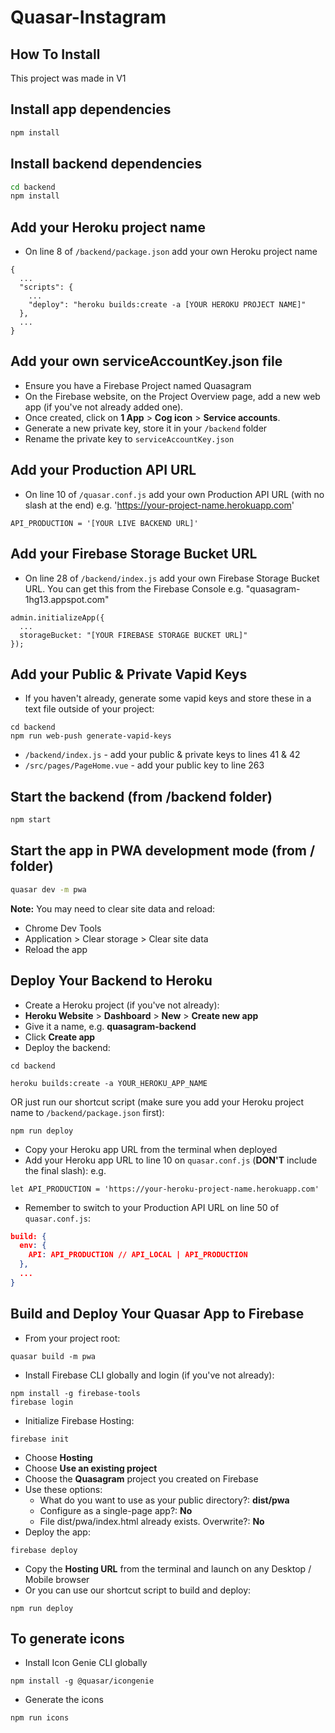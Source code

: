 # Quasar-Instagram

## How To Install 
  This project was made in V1

## Install app dependencies
```bash
npm install
```

## Install backend dependencies
```bash
cd backend
npm install
```

## Add your Heroku project name
- On line 8 of `/backend/package.json` add your own Heroku project name 
```
{
  ...
  "scripts": {
    ...
    "deploy": "heroku builds:create -a [YOUR HEROKU PROJECT NAME]"
  },
  ...
}
```

## Add your own **serviceAccountKey.json** file
- Ensure you have a Firebase Project named Quasagram
- On the Firebase website, on the Project Overview page, add a new web app (if you've not already added one).
- Once created, click on **1 App** > **Cog icon** > **Service accounts**.
- Generate a new private key, store it in your `/backend` folder
- Rename the private key to `serviceAccountKey.json`

## Add your Production API URL
- On line 10 of `/quasar.conf.js` add your own Production API URL (with no slash at the end) e.g. 'https://your-project-name.herokuapp.com'
```
API_PRODUCTION = '[YOUR LIVE BACKEND URL]'
```

## Add your Firebase Storage Bucket URL
- On line 28 of `/backend/index.js` add your own Firebase Storage Bucket URL. You can get this from the Firebase Console e.g. "quasagram-1hg13.appspot.com"
```
admin.initializeApp({
  ...
  storageBucket: "[YOUR FIREBASE STORAGE BUCKET URL]"
});
```

## Add your Public & Private Vapid Keys
- If you haven't already, generate some vapid keys and store these in a text file outside of your project:
```
cd backend
npm run web-push generate-vapid-keys
```
- `/backend/index.js` - add your public & private keys to lines 41 & 42
- `/src/pages/PageHome.vue` - add your public key to line 263

## Start the backend (from /backend folder)
```bash
npm start
```

## Start the app in PWA development mode (from / folder)
```bash
quasar dev -m pwa
```

**Note:** You may need to clear site data and reload:
- Chrome Dev Tools
- Application > Clear storage > Clear site data
- Reload the app

## Deploy Your Backend to Heroku

- Create a Heroku project (if you've not already):
- **Heroku Website** > **Dashboard** > **New** > **Create new app**
- Give it a name, e.g. **quasagram-backend**
- Click **Create app**
- Deploy the backend:
```
cd backend
```
```
heroku builds:create -a YOUR_HEROKU_APP_NAME
```
OR just run our shortcut script (make sure you add your Heroku project name to `/backend/package.json` first):
```
npm run deploy
```
- Copy your Heroku app URL from the terminal when deployed
- Add your Heroku app URL to line 10 on `quasar.conf.js` (**DON'T** include the final slash):
e.g.
```
let API_PRODUCTION = 'https://your-heroku-project-name.herokuapp.com'
```
- Remember to switch to your Production API URL on line 50 of `quasar.conf.js`:
```json
build: {
  env: {
    API: API_PRODUCTION // API_LOCAL | API_PRODUCTION
  },
  ...
}
```

## Build and Deploy Your Quasar App to Firebase

- From your project root:
```
quasar build -m pwa
```
- Install Firebase CLI globally and login (if you've not already):
```
npm install -g firebase-tools
firebase login
```
- Initialize Firebase Hosting:
```
firebase init
```
- Choose **Hosting**
- Choose **Use an existing project**
- Choose the **Quasagram** project you created on Firebase
- Use these options:
  - What do you want to use as your public directory?: **dist/pwa**
  - Configure as a single-page app?: **No**
  - File dist/pwa/index.html already exists. Overwrite?: **No**
- Deploy the app:
```
firebase deploy
```
- Copy the **Hosting URL** from the terminal and launch on any Desktop / Mobile browser
- Or you can use our shortcut script to build and deploy:
```
npm run deploy
```

## To generate icons
- Install Icon Genie CLI globally
```
npm install -g @quasar/icongenie
```
- Generate the icons
```
npm run icons
```

